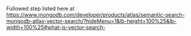 Followed step listed here at 
https://www.mongodb.com/developer/products/atlas/semantic-search-mongodb-atlas-vector-search/?hideMenu=1&lb-height=100%25&lb-width=100%25#what-is-vector-search-
